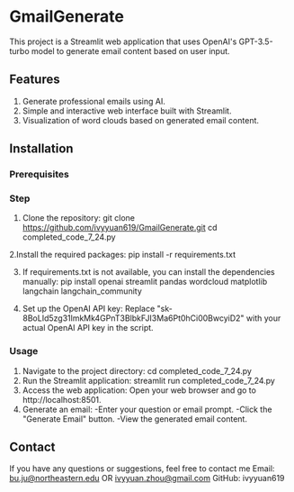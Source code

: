 # GmailGenerate

This project is a Streamlit web application that uses OpenAI's GPT-3.5-turbo model to generate email content based on user input.

## Features
1. Generate professional emails using AI.
2. Simple and interactive web interface built with Streamlit.
3. Visualization of word clouds based on generated email content.

## Installation
### Prerequisites
### Step
1. Clone the repository:
git clone https://github.com/ivyyuan619/GmailGenerate.git
cd completed_code_7_24.py

2.Install the required packages:
pip install -r requirements.txt

3. If requirements.txt is not available, you can install the dependencies manually:
pip install openai streamlit pandas wordcloud matplotlib langchain langchain_community

4. Set up the OpenAI API key:
Replace "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" with your actual OpenAI API key in the script.

### Usage
1. Navigate to the project directory:
cd completed_code_7_24.py
2. Run the Streamlit application:
streamlit run completed_code_7_24.py
3. Access the web application:
Open your web browser and go to http://localhost:8501.
4. Generate an email:
-Enter your question or email prompt.
-Click the "Generate Email" button.
-View the generated email content.

## Contact
If you have any questions or suggestions, feel free to contact me
Email: bu.ju@northeastern.edu OR ivyyuan.zhou@gmail.com
GitHub: ivyyuan619



